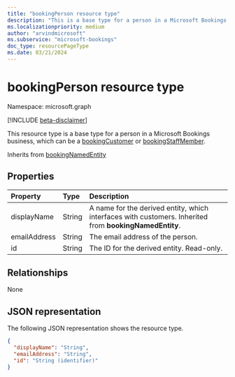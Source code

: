 ```yaml
---
title: "bookingPerson resource type"
description: "This is a base type for a person in a Microsoft Bookings business, which can be a bookingCustomer or bookingStaffMember."
ms.localizationpriority: medium
author: "arvindmicrosoft"
ms.subservice: "microsoft-bookings"
doc_type: resourcePageType
ms.date: 03/21/2024
---
```


# bookingPerson resource type

Namespace: microsoft.graph

 [!INCLUDE [beta-disclaimer](../../includes/beta-disclaimer.md)]
 
This resource type is a base type for a person in a Microsoft Bookings business, which can be a [bookingCustomer](bookingcustomer.md) or [bookingStaffMember](bookingstaffmember.md).

Inherits from [bookingNamedEntity](bookingnamedentity.md)

## Properties
| Property	   | Type	|Description|
|:---------------|:--------|:----------|
|displayName|String|A name for the derived entity, which interfaces with customers. Inherited from **bookingNamedEntity**.|
|emailAddress|String|The email address of the person.|
|id|String| The ID for the derived entity. Read-only.|

## Relationships
None


## JSON representation

The following JSON representation shows the resource type.

<!-- {
  "blockType": "resource",
  "optionalProperties": [

  ],
  "@odata.type": "microsoft.graph.bookingPerson"
}-->

```json
{
  "displayName": "String",
  "emailAddress": "String",
  "id": "String (identifier)"
}

```

<!-- uuid: 8fcb5dbc-d5aa-4681-8e31-b001d5168d79
2015-10-25 14:57:30 UTC -->
<!--
{
  "type": "#page.annotation",
  "description": "bookingPerson resource",
  "keywords": "",
  "section": "documentation",
  "tocPath": "",
  "suppressions": []
}
-->


